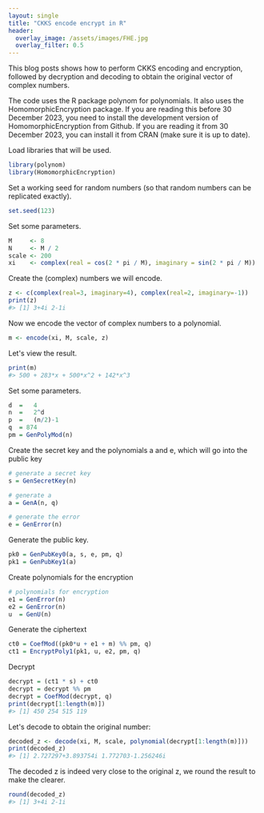 ```yaml
---
layout: single
title: "CKKS encode encrypt in R"
header:
  overlay_image: /assets/images/FHE.jpg
  overlay_filter: 0.5
---
```


This blog posts shows how to perform CKKS encoding and encryption, followed by decryption and decoding to obtain the original vector of complex numbers.

The code uses the R package polynom for polynomials. It also uses the HomomorphicEncryption package. If you are reading this before 30 December 2023, you need to install the development version of HomomorphicEncryption from Github. If you are reading it from 30 December 2023, you can install it from CRAN (make sure it is up to date).

Load libraries that will be used.

```r
library(polynom)
library(HomomorphicEncryption)
```

Set a working seed for random numbers (so that random numbers can be replicated exactly).

```r
set.seed(123)
```

Set some parameters.

```r
M     <- 8
N     <- M / 2
scale <- 200
xi    <- complex(real = cos(2 * pi / M), imaginary = sin(2 * pi / M))
```

Create the (complex) numbers we will encode.


```r
z <- c(complex(real=3, imaginary=4), complex(real=2, imaginary=-1))
print(z)
#> [1] 3+4i 2-1i
```

Now we encode the vector of complex numbers to a polynomial.


```r
m <- encode(xi, M, scale, z)
```

Let's view the result.


```r
print(m)
#> 500 + 283*x + 500*x^2 + 142*x^3
```

Set some parameters.

```r
d  =   4
n  =   2^d
p  =   (n/2)-1
q  = 874
pm = GenPolyMod(n)
```

Create the secret key and the polynomials a and e, which will go into the public key

```r
# generate a secret key
s = GenSecretKey(n)

# generate a
a = GenA(n, q)

# generate the error
e = GenError(n)
```

Generate the public key.

```r
pk0 = GenPubKey0(a, s, e, pm, q)
pk1 = GenPubKey1(a)
```

Create polynomials for the encryption

```r
# polynomials for encryption
e1 = GenError(n)
e2 = GenError(n)
u  = GenU(n)
```

Generate the ciphertext

```r
ct0 = CoefMod((pk0*u + e1 + m) %% pm, q)
ct1 = EncryptPoly1(pk1, u, e2, pm, q)
```

Decrypt

```r
decrypt = (ct1 * s) + ct0
decrypt = decrypt %% pm
decrypt = CoefMod(decrypt, q)
print(decrypt[1:length(m)])
#> [1] 450 254 515 119
```


Let's decode to obtain the original number:


```r
decoded_z <- decode(xi, M, scale, polynomial(decrypt[1:length(m)]))
print(decoded_z)
#> [1] 2.727297+3.893754i 1.772703-1.256246i
```

The decoded z is indeed very close to the original z, we round the result to make the clearer.


```r
round(decoded_z)
#> [1] 3+4i 2-1i
```
